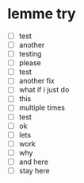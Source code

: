 # lemme try

- [ ] test
- [ ] another
- [ ] testing
- [ ] please
- [ ] test
- [ ] another fix
- [ ] what if i just do
- [ ] this
- [ ] multiple times
- [ ] test
- [ ] ok
- [ ] lets
- [ ] work
- [ ] why
- [ ] and here
- [ ] stay here